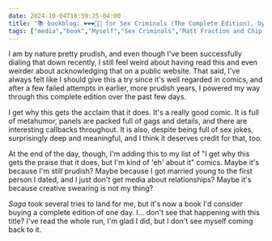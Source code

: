 ```yaml
---
date: 2024-10-04T18:59:25-04:00
title: "📚 bookblog: ❤️❤️❤️🖤🖤 for Sex Criminals (The Complete Edition), by Matt Fraction and Chip Zdarsky"
tags: ["media","book","Myself","Sex Criminals","Matt Fraction and Chip Zdarsky","comics","Saga","Chip Zdarsky","Matt Fraction"]
---
```


I am by nature pretty prudish, and even though I've been successfully dialing that down recently, I still feel weird about having read this and even weirder about acknowledging that on a public website. That said, I've always felt like I should give this a try since it's well regarded in comics, and after a few failed attempts in earlier, more prudish years, I powered my way through this complete edition over the past few days.

I get why this gets the acclaim that it does. It's a really good comic. It is full of metahumor, panels are packed full of gags and details, and there are interesting callbacks throughout. It is also, despite being full of sex jokes, surprisingly deep and meaningful, and I think it deserves credit for that, too.

At the end of the day, though, I'm adding this to my list of "I get why this gets the praise that it does, but I'm kind of 'eh' about it" comics. Maybe it's because I'm still prudish? Maybe because I got married young to the first person I dated, and I just don't get media about relationships? Maybe it's because creative swearing is not my thing? 

*Saga* took several tries to land for me, but it's now a book I'd consider buying a complete edition of one day. I... don't see that happening with this title? I've read the whole run, I'm glad I did, but I don't see myself coming back to it.